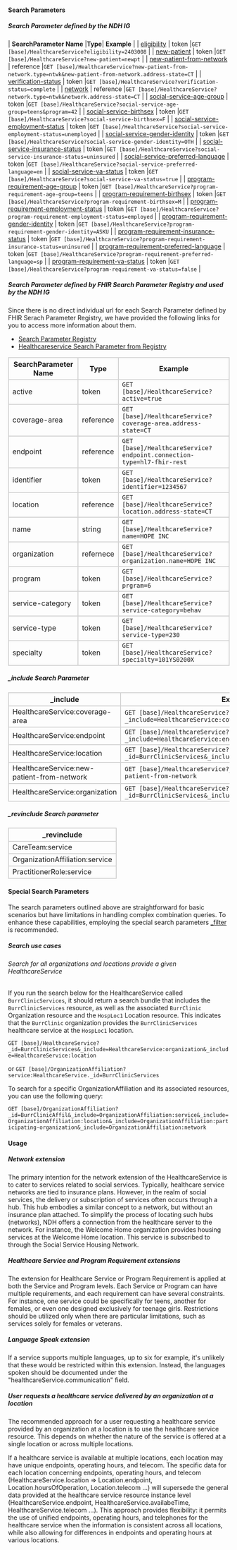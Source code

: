 #### Search Parameters
##### Search Parameter defined by the NDH IG
<style>
    th{border: solid 2px lightgrey;}
    td{border: solid 2px lightgrey;}
</style>

| **SearchParameter Name** |**Type**| **Example** |
| [eligibility](SearchParameter-healthcareservice-eligibility.html) | token |`GET [base]/HealthcareService?eligibility=2403008` |
| [new-patient](SearchParameter-healthcareservice-new-patient.html) | token |`GET [base]/HealthcareService?new-patient=newpt` |
| [new-patient-from-network](SearchParameter-healthcareservice-new-patient-from-network.html) | reference |`GET [base]/HealthcareService?new-patient-from-network.type=ntwk&new-patient-from-network.address-state=CT` |
| [verification-status](SearchParameter-healthcareservice-verification-status.html) | token |`GET [base]/HealthcareService?verification-status=complete` |
| [network](SearchParameter-healthcareservice-network.html) | reference |`GET [base]/HealthcareService?network.type=ntwk&network.address-state=CT` |
| [social-service-age-group](SearchParameter-healthcareservice-social-service-age-group.html) | token |`GET [base]/HealthcareService?social-service-age-group=teens&program=42` |
| [social-service-birthsex](SearchParameter-healthcareservice-social-service-birthsex.html) | token |`GET [base]/HealthcareService?social-service-birthsex=F` |
| [social-service-employment-status](SearchParameter-healthcareservice-social-service-employment-status.html) | token |`GET [base]/HealthcareService?social-service-employment-status=unemployed`	 |
| [social-service-gender-identity](SearchParameter-healthcareservice-social-service-gender-identity.html) | token |`GET [base]/HealthcareService?social-service-gender-identity=OTH` |
| [social-service-insurance-status](SearchParameter-healthcareservice-social-service-insurance-status.html) | token |`GET [base]/HealthcareService?social-service-insurance-status=uninsured` |
| [social-service-preferred-language](SearchParameter-healthcareservice-social-service-preferred-language.html) | token |`GET [base]/HealthcareService?social-service-preferred-language=en` |
| [social-service-va-status](SearchParameter-healthcareservice-social-service-va-status.html) | token |`GET [base]/HealthcareService?social-service-va-status=true` |
| [program-requirement-age-group](SearchParameter-healthcareservice-program-requirement-age-group.html) | token |`GET [base]/HealthcareService?program-requirement-age-group=teens` |
| [program-requirement-birthsex](SearchParameter-healthcareservice-program-requirement-birthsex.html) | token |`GET [base]/HealthcareService?program-requirement-birthsex=M` |
| [program-requirement-employment-status](SearchParameter-healthcareservice-program-requirement-employment-status.html) | token |`GET [base]/HealthcareService?program-requirement-employment-status=employed` |
| [program-requirement-gender-identity](SearchParameter-healthcareservice-program-requirement-gender-identity.html) | token |`GET [base]/HealthcareService?program-requirement-gender-identity=ASKU` |
| [program-requirement-insurance-status](SearchParameter-healthcareservice-program-requirement-insurance-status.html) | token |`GET [base]/HealthcareService?program-requirement-insurance-status=uninsured` |
| [program-requirement-preferred-language](SearchParameter-healthcareservice-program-requirement-preferred-language.html) | token |`GET [base]/HealthcareService?program-requirement-preferred-language=sp` |
| [program-requirement-va-status](SearchParameter-healthcareservice-program-requirement-va-status.html) | token |`GET [base]/HealthcareService?program-requirement-va-status=false` |



##### Search Parameter defined by FHIR Search Parameter Registry and used by the NDH IG 
Since there is no direct individual url for each Search Parameter defined by FHIR Serach Parameter Registry, we have provided the following links for you to access more information about them.

- [Search Parameter Registry](https://hl7.org/fhir/R4/searchparameter-registry.html)
- [Healthcareservice Search Parameter from Registry](https://hl7.org/fhir/R4/healthcareservice.html#search)

<style>  
    th{border: solid 2px lightgrey;}
    td{border: solid 2px lightgrey;}
</style>

| **SearchParameter Name** | **Type** | **Example** |
|--------------------------|----------|-------------|
| active | token |`GET [base]/HealthcareService?active=true` |
| coverage-area | reference |`GET [base]/HealthcareService?coverage-area.address-state=CT` |
| endpoint | reference |`GET [base]/HealthcareService?endpoint.connection-type=hl7-fhir-rest` |
| identifier | token |`GET [base]/HealthcareService?identifier=1234567` |
| location | reference |`GET [base]/HealthcareService?location.address-state=CT` |
| name | string |`GET [base]/HealthcareService?name=HOPE INC` |
| organization | refernece |`GET [base]/HealthcareService?organization.name=HOPE INC` |
| program | token |`GET [base]/HealthcareService?prgram=6` |
| service-category | token |`GET [base]/HealthcareService?service-category=behav` |
| service-type | token |`GET [base]/HealthcareService?service-type=230` |
| specialty | token |`GET [base]/HealthcareService?specialty=101YS0200X` |

##### _include Search Parameter
<style>  
    th{border: solid 2px lightgrey;}
    td{border: solid 2px lightgrey;}
</style>

| **_include** | **Example** |
|--------------|-------------|
| HealthcareService:coverage-area |`GET [base]/HealthcareService?_include=HealthcareService:coverage-area` |
| HealthcareService:endpoint |`GET [base]/HealthcareService?_include=HealthcareService:endpoint` |
| HealthcareService:location | `GET [base]/HealthcareService?_id=BurrClinicServices&_include=HealthcareService:location` |
| HealthcareService:new-patient-from-network |`GET [base]/HealthcareService?_include=HealthcareService:new-patient-from-network` |
| HealthcareService:organization | `GET [base]/HealthcareService?_id=BurrClinicServices&_include=HealthcareService:organization`|

##### _revinclude Search parameter
<style>  
    th{border: solid 2px lightgrey;}
    td{border: solid 2px lightgrey;}
</style>

| **_revinclude** |
|-----------------|
| CareTeam:service |
| OrganizationAffiliation:service |
| PractitionerRole:service |

#### Special Search Parameters
The search parameters outlined above are straightforward for basic scenarios but have limitations in handling complex combination queries. To enhance these capabilities, employing the special search parameters [_filter](https://hl7.org/fhir/R5/search_filter.html#3.2.3) is recommended.

##### Search use cases
###### Search for all organizations and locations provide a given HealthcareService
If you run the search below for the HealthcareService called `BurrClinicServices`, it should return a search bundle that includes the `BurrClinicServices` resource, as well as the associated `BurrClinic` Organization resource and the `HospLoc1` Location resource. This indicates that the `BurrClinic` organization provides the `BurrClinicServices` healthcare service at the `HospLoc1` location.

`GET [base]/HealthcareService?_id=BurrClinicServices&_include=HealthcareService:organization&_include=HealthcareService:location`

or 
`GET [base]/OrganizationAffiliation?service:HealthcareService._id=BurrClinicServices`

To search for a specific OrganizationAffiliation and its associated resources, you can use the following query:  

`GET [base]/OrganizationAffiliation?_id=BurrClinicAffil&_include=OrganizationAffiliation:service&_include=OrganizationAffiliation:location&_include=OrganizationAffiliation:participating-organization&_include=OrganizationAffiliation:network`

#### Usage
##### Network extension
The primary intention for the network extension of the HealthcareService is to cater to services related to social services. Typically, healthcare service networks are tied to insurance plans. However, in the realm of social services, the delivery or subscription of services often occurs through a hub. This hub embodies a similar concept to a network, but without an insurance plan attached. To simplify the process of locating such hubs (networks), NDH offers a connection from the healthcare server to the network. For instance, the Welcome Home organization provides housing services at the Welcome Home location. This service is subscribed to through the Social Service Housing Network.

##### Healthcare Service and Program Requirement extensions
The extension for Healthcare Service or Program Requirement is applied at both the Service and Program levels. Each Service or Program can have multiple requirements, and each requirement can have several constraints. For instance, one service could be specifically for teens, another for females, or even one designed exclusively for teenage girls. Restrictions should be utilized only when there are particular limitations, such as services solely for females or veterans.

##### Language Speak extension
If a service supports multiple languages, up to six for example, it's unlikely that these would be restricted within this extension. Instead, the languages spoken should be documented under the "healthcareService.communication" field.

##### User requests a healthcare service delivered by an organization at a location
The recommended approach for a user requesting a healthcare service provided by an organization at a location is to use the healthcare service resource. This depends on whether the nature of the service is offered at a single location or across multiple locations.

If a healthcare service is available at multiple locations, each location may have unique endpoints, operating hours, and telecom. The specific data for each location concerning endpoints, operating hours, and telecom (HealthcareService.location => Location.endpoint, Location.hoursOfOperation, Location.telecom ...) will supersede the general data provided at the healthcare service resource instance level (HealthcareService.endpoint, HealthcareService.availabeTime, HealthcareService.telecom ...). This approach provides flexibility: it permits the use of unified endpoints, operating hours, and telephones for the healthcare service when the information is consistent across all locations, while also allowing for differences in endpoints and operating hours at various locations.
